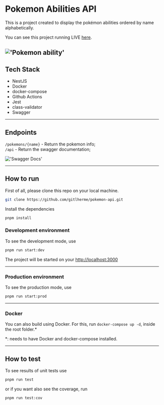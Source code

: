 # Pokemon Abilities API
This is a project created to display the pokémon abilities ordered by name alphabetically.

You can see this project running LIVE [here](https://pokemon-api-0r35.onrender.com/pokemons/pikachu).

!['Pokemon ability'](https://i.imgur.com/zXK4qii.png)
---

## Tech Stack
- NestJS
- Docker
- docker-compose
- Github Actions
- Jest
- class-validator
- Swagger
---

## Endpoints
`/pokemons/{name}` - Return the pokemon info; <br>
`/api` - Return the swagger documentation;

!['Swagger Docs'](https://i.imgur.com/NvfXtEQ.png)

---

## How to run

First of all, please clone this repo on your local machine.
```bash
git clone https://github.com/gitlherme/pokemon-api.git
```

Install the dependencies
```bash
pnpm install 
```

### Development environment
To see the development mode, use
```bash
pnpm run start:dev
```

The project will be started on your [http://localhost:3000](http://localhost:3000)

---

### Production environment

To see the production mode, use
```bash
pnpm run start:prod
```
---

### Docker

You can also build using Docker. For this, run `docker-compose up -d`, inside the root folder.*

*: needs to have Docker and docker-compose installed.

---

## How to test
To see results of unit tests use
```bash
pnpm run test
```
or if you want also see the coverage, run
```bash
pnpm run test:cov
```